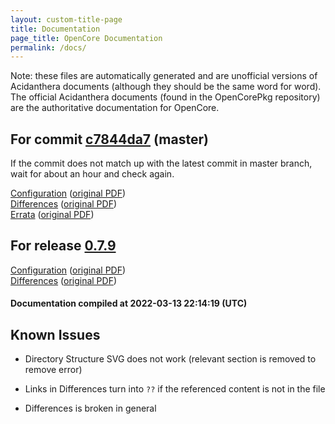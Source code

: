 ```yaml
---
layout: custom-title-page
title: Documentation
page_title: OpenCore Documentation
permalink: /docs/
---
```

Note: these files are automatically generated and are unofficial versions of Acidanthera documents (although they should be the same word for word). The official Acidanthera documents (found in the OpenCorePkg repository) are the authoritative documentation for OpenCore.

## For commit [c7844da7](https://github.com/acidanthera/OpenCorePkg/tree/c7844da7aa2dc7cc5c90c7e4c92e1eb9520ef958) (master)

If the commit does not match up with the latest commit in master branch, wait for about an hour and check again.

[Configuration](latest/Configuration.html) ([original PDF](https://github.com/acidanthera/OpenCorePkg/blob/c7844da7aa2dc7cc5c90c7e4c92e1eb9520ef958/Docs/Configuration.pdf))
<br>
[Differences](latest/Differences.html) ([original PDF](https://github.com/acidanthera/OpenCorePkg/blob/c7844da7aa2dc7cc5c90c7e4c92e1eb9520ef958/Docs/Differences/Differences.pdf))
<br>
[Errata](latest/Errata.html) ([original PDF](https://github.com/acidanthera/OpenCorePkg/blob/c7844da7aa2dc7cc5c90c7e4c92e1eb9520ef958/Docs/Errata/Errata.pdf))

## For release [0.7.9](https://github.com/acidanthera/OpenCorePkg/tree/0.7.9)

[Configuration](release/Configuration.html) ([original PDF](https://github.com/acidanthera/OpenCorePkg/blob/0.7.9/Docs/Configuration.pdf))
<br>
[Differences](release/Differences.html) ([original PDF](https://github.com/acidanthera/OpenCorePkg/blob/0.7.9/Docs/Differences/Differences.pdf))

#### Documentation compiled at 2022-03-13 22:14:19 (UTC)

## Known Issues

* Directory Structure SVG does not work (relevant section is removed to remove error)

* Links in Differences turn into `??` if the referenced content is not in the file

* Differences is broken in general
